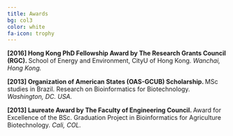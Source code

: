 ```yaml
---
title: Awards
bg: col3
color: white
fa-icon: trophy
---
```


<p>
	<i class="fa fa-shield" aria-hidden="true"></i> <strong>[2016] Hong Kong PhD Fellowship Award by The Research Grants Council (RGC). </strong> 
	School of Energy and Environment, CityU of Hong Kong. <em>Wanchai, Hong Kong.</em>
	</p>


<p>
	<i class="fa fa-shield" aria-hidden="true"></i> <strong>[2013] Organization of American States (OAS-GCUB) Scholarship. </strong> 
	MSc studies in Brazil. Research on Bioinformatics for Biotechnology. <em>Washington, DC. USA.</em>
	</p>

<p>
	<i class="fa fa-shield" aria-hidden="true"></i> <strong>[2013] Laureate Award by The Faculty of Engineering Council. </strong> 
	Award for Excellence of the BSc. Graduation Project in Bioinformatics for Agriculture Biotechnology. <em>Cali, COL.</em>
	</p>





